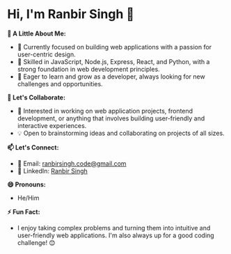 # Hi, I'm Ranbir Singh 👋

**👀 A Little About Me:**

* 🚀 Currently focused on building web applications with a passion for user-centric design.
* 🌱 Skilled in JavaScript, Node.js, Express, React, and Python, with a strong foundation in web development principles.
* 🧠 Eager to learn and grow as a developer, always looking for new challenges and opportunities.

**💞️ Let's Collaborate:**

* 🤝 Interested in working on web application projects, frontend development, or anything that involves building user-friendly and interactive experiences.
* 💡 Open to brainstorming ideas and collaborating on projects of all sizes.

**📫 Let's Connect:**

* 💌 Email: [ranbirsingh.code@gmail.com](mailto:ranbirsingh.code@gmail.com)
* 🔗 LinkedIn: [Ranbir Singh](https://www.linkedin.com/in/ranbir-singh-92a578288/)

**😄 Pronouns:**

* He/Him

**⚡ Fun Fact:**

* I enjoy taking complex problems and turning them into intuitive and user-friendly web applications. I'm also always up for a good coding challenge! 😊
